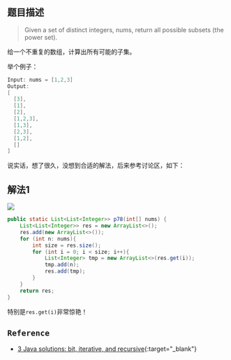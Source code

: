 
## 题目描述  

> Given a set of distinct integers, nums, return all possible subsets (the power set).  

给一个不重复的数组，计算出所有可能的子集。  

举个例子：  

``` java
Input: nums = [1,2,3]
Output:
[
  [3],
  [1],
  [2],
  [1,2,3],
  [1,3],
  [2,3],
  [1,2],
  []
]
```

说实话，想了很久，没想到合适的解法，后来参考讨论区，如下：  


## 解法1  

![](https://yyc-images.oss-cn-beijing.aliyuncs.com/subset.png)  


``` java
public static List<List<Integer>> p78(int[] nums) {
    List<List<Integer>> res = new ArrayList<>();
    res.add(new ArrayList<>());
    for (int n: nums){
        int size = res.size();
        for (int i = 0; i < size; i++){
            List<Integer> tmp = new ArrayList<>(res.get(i));
            tmp.add(n);
            res.add(tmp);
        }
    }
    return res;
}
```

特别是`res.get(i)`非常惊艳！  



## `Reference`  
- [3 Java solutions: bit, iterative, and recursive](https://leetcode.com/problems/subsets/discuss/299755/3-Java-solutions%3A-bit-iterative-and-recursive){:target="_blank"}  
